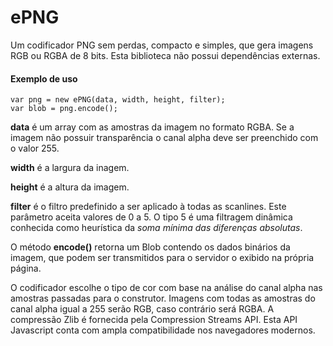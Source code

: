 # ePNG
Um codificador PNG sem perdas, compacto e simples, que gera imagens RGB ou RGBA de 8 bits. Esta biblioteca não possui dependências externas.

#### Exemplo de uso

    var png = new ePNG(data, width, height, filter);
    var blob = png.encode();



**data** é um array com as amostras da imagem no formato RGBA. Se a imagem não possuir transparência o canal alpha deve ser preenchido com o valor 255.

**width** é a largura da inagem.

**height** é a altura da imagem.

**filter** é o filtro predefinido a ser aplicado à todas as scanlines. Este parâmetro aceita valores de 0 a 5. O tipo 5 é uma filtragem dinâmica conhecida como heurística da *soma mínima das diferenças absolutas*.

O método **encode()** retorna um Blob contendo os dados binários da imagem, que podem ser transmitidos para o servidor o exibido na própria página.

O codificador escolhe o
tipo de cor com base na análise do canal alpha nas amostras passadas para o construtor. Imagens com todas as amostras do canal alpha igual a 255 serão RGB, caso contrário será RGBA.
A compressão Zlib é fornecida pela Compression Streams API. Esta API Javascript conta com ampla compatibilidade nos navegadores modernos.
